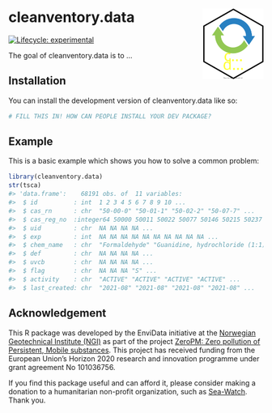 
<!-- README.md is generated from README.Rmd. Please edit that file -->

# cleanventory.data <img src="man/figures/logo.svg" align="right" height="139" />

<!-- badges: start -->

[![Lifecycle:
experimental](https://img.shields.io/badge/lifecycle-experimental-orange.svg)](https://lifecycle.r-lib.org/articles/stages.html#experimental)
<!-- badges: end -->

The goal of cleanventory.data is to …

## Installation

You can install the development version of cleanventory.data like so:

``` r
# FILL THIS IN! HOW CAN PEOPLE INSTALL YOUR DEV PACKAGE?
```

## Example

This is a basic example which shows you how to solve a common problem:

``` r
library(cleanventory.data)
str(tsca)
#> 'data.frame':    68191 obs. of  11 variables:
#>  $ id          : int  1 2 3 4 5 6 7 8 9 10 ...
#>  $ cas_rn      : chr  "50-00-0" "50-01-1" "50-02-2" "50-07-7" ...
#>  $ cas_reg_no  :integer64 50000 50011 50022 50077 50146 50215 50237 50248 ... 
#>  $ uid         : chr  NA NA NA NA ...
#>  $ exp         : int  NA NA NA NA NA NA NA NA NA NA ...
#>  $ chem_name   : chr  "Formaldehyde" "Guanidine, hydrochloride (1:1)" "Pregna-1,4-diene-3,20-dione, 9-fluoro-11,17,21-trihydroxy-16-methyl-, (11.beta.,16.alpha.)-" "Azirino[2',3':3,4]pyrrolo[1,2-a]indole-4,7-dione, 6-amino-8-[[(aminocarbonyl)oxy]methyl]-1,1a,2,8,8a,8b-hexahyd"| __truncated__ ...
#>  $ def         : chr  NA NA NA NA ...
#>  $ uvcb        : chr  NA NA NA NA ...
#>  $ flag        : chr  NA NA NA "S" ...
#>  $ activity    : chr  "ACTIVE" "ACTIVE" "ACTIVE" "ACTIVE" ...
#>  $ last_created: chr  "2021-08" "2021-08" "2021-08" "2021-08" ...
```

## Acknowledgement

This R package was developed by the EnviData initiative at the
[Norwegian Geotechnical Institute (NGI)](https://www.ngi.no/eng) as part
of the project [ZeroPM: Zero pollution of Persistent, Mobile
substances](https://zeropm.eu/). This project has received funding from
the European Union’s Horizon 2020 research and innovation programme
under grant agreement No 101036756.

If you find this package useful and can afford it, please consider
making a donation to a humanitarian non-profit organization, such as
[Sea-Watch](https://sea-watch.org/en/). Thank you.
